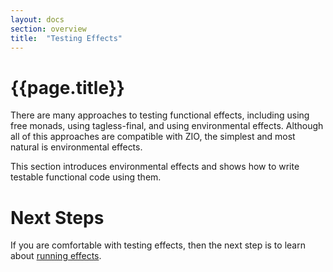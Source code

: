```yaml
---
layout: docs
section: overview
title:  "Testing Effects"
---
```


# {{page.title}}

There are many approaches to testing functional effects, including using free monads, using tagless-final, and using environmental effects. Although all of this approaches are compatible with ZIO, the simplest and most natural is environmental effects.

This section introduces environmental effects and shows how to write testable functional code using them.

# Next Steps

If you are comfortable with testing effects, then the next step is to learn about [running effects](running_effects.html).
